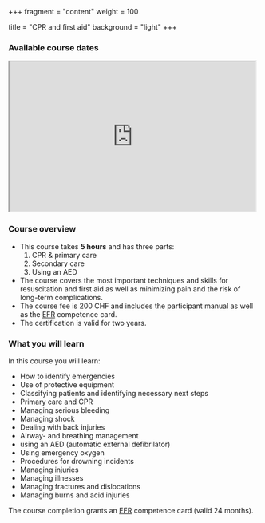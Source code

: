 +++
fragment = "content"
weight = 100

title = "CPR and first aid"
background = "light"
+++

### Available course dates
<iframe src="https://app.cituro.com/booking/4349650?presetService=11eba1fa8b11fd4eb4fbd1e484b90e71" width="98%" height="300"></iframe>

### Course overview

- This course takes **5 hours** and has three parts:
  1. CPR &amp; primary care
  2. Secondary care
  3. Using an AED
- The course covers the most important techniques and skills for resuscitation and first aid as well as minimizing pain and the risk of long-term complications.
- The course fee is 200 CHF and includes the participant manual as well as the [EFR](https://emergencyfirstresponse.com) competence card.
- The certification is valid for two years.

### What you will learn

In this course you will learn:

- How to identify emergencies
- Use of protective equipment
- Classifying patients and identifying necessary next steps
- Primary care and CPR
- Managing serious bleeding
- Managing shock
- Dealing with back injuries
- Airway- and breathing management
- using an AED (automatic external defibrilator)
- Using emergency oxygen
- Procedures for drowning incidents
- Managing injuries
- Managing illnesses
- Managing fractures and dislocations
- Managing burns and acid injuries

The course completion grants an [EFR](https://emergencyfirstresponse.com) competence card (valid 24 months).